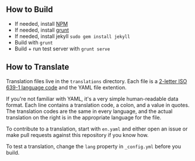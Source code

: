 ## How to Build

* If needed, install [NPM](https://npmjs.org/)
* If needed, install [grunt](http://gruntjs.com/)
* If needed, install jekyll `sudo gem install jekyll`
* Build with `grunt`
* Build + run test server with `grunt serve`

## How to Translate

Translation files live in the `translations` directory. Each file is a [2-letter ISO 639-1 language code](http://www.loc.gov/standards/iso639-2/php/code_list.php) and the YAML file extention.

If you're not familiar with YAML, it's a very simple human-readable data format. Each line contains a translation code, a colon, and a value in quotes. The translation codes are the same in every language, and the actual translation on the right is in the appropriate language for the file.

To contribute to a translation, start with `en.yaml` and either open an issue or make pull requests against this repository if you know how.

To test a translation, change the `lang` property in `_config.yml` before you build.
